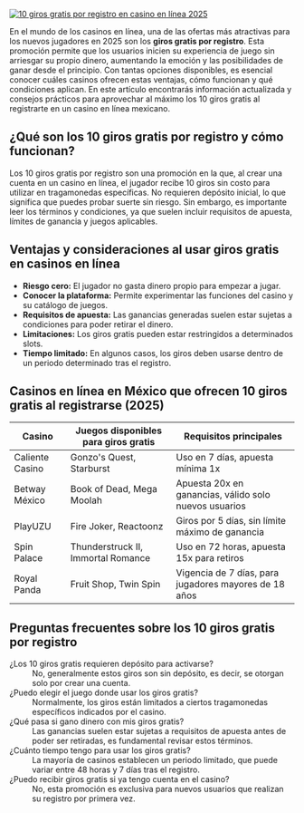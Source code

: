 [![10 giros gratis por registro en casino en línea 2025](https://123-caf.pages.dev/gitsignup.png)](https://vrmoo.ru/Bt82HjjY)

<p>En el mundo de los casinos en línea, una de las ofertas más atractivas para los nuevos jugadores en 2025 son los <strong>giros gratis por registro</strong>. Esta promoción permite que los usuarios inicien su experiencia de juego sin arriesgar su propio dinero, aumentando la emoción y las posibilidades de ganar desde el principio. Con tantas opciones disponibles, es esencial conocer cuáles casinos ofrecen estas ventajas, cómo funcionan y qué condiciones aplican. En este artículo encontrarás información actualizada y consejos prácticos para aprovechar al máximo los 10 giros gratis al registrarte en un casino en línea mexicano.</p>  <h2>¿Qué son los 10 giros gratis por registro y cómo funcionan?</h2> <p>Los 10 giros gratis por registro son una promoción en la que, al crear una cuenta en un casino en línea, el jugador recibe 10 giros sin costo para utilizar en tragamonedas específicas. No requieren depósito inicial, lo que significa que puedes probar suerte sin riesgo. Sin embargo, es importante leer los términos y condiciones, ya que suelen incluir requisitos de apuesta, límites de ganancia y juegos aplicables.</p>  <h2>Ventajas y consideraciones al usar giros gratis en casinos en línea</h2> <ul> <li><strong>Riesgo cero:</strong> El jugador no gasta dinero propio para empezar a jugar.</li> <li><strong>Conocer la plataforma:</strong> Permite experimentar las funciones del casino y su catálogo de juegos.</li> <li><strong>Requisitos de apuesta:</strong> Las ganancias generadas suelen estar sujetas a condiciones para poder retirar el dinero.</li> <li><strong>Limitaciones:</strong> Los giros gratis pueden estar restringidos a determinados slots.</li> <li><strong>Tiempo limitado:</strong> En algunos casos, los giros deben usarse dentro de un periodo determinado tras el registro.</li> </ul>  <h2>Casinos en línea en México que ofrecen 10 giros gratis al registrarse (2025)</h2> <table> <thead> <tr> <th>Casino</th> <th>Juegos disponibles para giros gratis</th> <th>Requisitos principales</th> </tr> </thead> <tbody> <tr> <td>Caliente Casino</td> <td>Gonzo's Quest, Starburst</td> <td>Uso en 7 días, apuesta mínima 1x</td> </tr> <tr> <td>Betway México</td> <td>Book of Dead, Mega Moolah</td> <td>Apuesta 20x en ganancias, válido solo nuevos usuarios</td> </tr> <tr> <td>PlayUZU</td> <td>Fire Joker, Reactoonz</td> <td>Giros por 5 días, sin límite máximo de ganancia</td> </tr> <tr> <td>Spin Palace</td> <td>Thunderstruck II, Immortal Romance</td> <td>Uso en 72 horas, apuesta 15x para retiros</td> </tr> <tr> <td>Royal Panda</td> <td>Fruit Shop, Twin Spin</td> <td>Vigencia de 7 días, para jugadores mayores de 18 años</td> </tr> </tbody> </table>  <h2>Preguntas frecuentes sobre los 10 giros gratis por registro</h2> <dl> <dt>¿Los 10 giros gratis requieren depósito para activarse?</dt> <dd>No, generalmente estos giros son sin depósito, es decir, se otorgan solo por crear una cuenta.</dd>  <dt>¿Puedo elegir el juego donde usar los giros gratis?</dt> <dd>Normalmente, los giros están limitados a ciertos tragamonedas específicos indicados por el casino.</dd>  <dt>¿Qué pasa si gano dinero con mis giros gratis?</dt> <dd>Las ganancias suelen estar sujetas a requisitos de apuesta antes de poder ser retiradas, es fundamental revisar estos términos.</dd>  <dt>¿Cuánto tiempo tengo para usar los giros gratis?</dt> <dd>La mayoría de casinos establecen un periodo limitado, que puede variar entre 48 horas y 7 días tras el registro.</dd>  <dt>¿Puedo recibir giros gratis si ya tengo cuenta en el casino?</dt> <dd>No, esta promoción es exclusiva para nuevos usuarios que realizan su registro por primera vez.</dd> </dl>